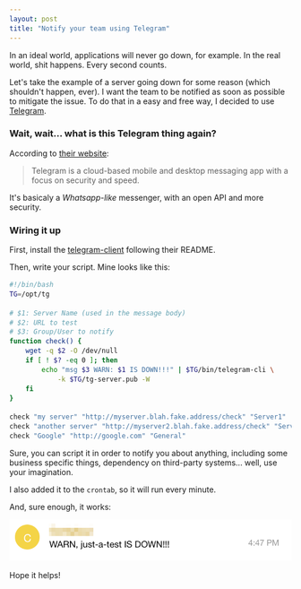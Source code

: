 ```yaml
---
layout: post
title: "Notify your team using Telegram"
---
```


In an ideal world, applications will never go down, for example. In the real
world, shit happens. Every second counts.

Let's take the example of a server going down for some reason (which shouldn't
happen, ever). I want the team to be notified as soon as possible to mitigate
the issue. To do that in a easy and free way, I decided to use
[Telegram][telegram].

### Wait, wait... what is this Telegram thing again?

According to [their website][telegram]:

> Telegram is a cloud-based mobile and desktop messaging app with a focus on
> security and speed.

It's basicaly a _Whatsapp-like_ messenger, with an open API and more security.

### Wiring it up

First, install the [telegram-client][tg] following their README.

Then, write your script. Mine looks like this:

```sh
#!/bin/bash
TG=/opt/tg

# $1: Server Name (used in the message body)
# $2: URL to test
# $3: Group/User to notify
function check() {
	wget -q $2 -O /dev/null
	if [ ! $? -eq 0 ]; then
		echo "msg $3 WARN: $1 IS DOWN!!!" | $TG/bin/telegram-cli \
			-k $TG/tg-server.pub -W
	fi
}

check "my server" "http://myserver.blah.fake.address/check" "Server1"
check "another server" "http://myserver2.blah.fake.address/check" "Server2"
check "Google" "http://google.com" "General"
```

Sure, you can script it in order to notify you about anything, including some
business specific things, dependency on third-party systems... well, use your
imagination.

I also added it to the `crontab`, so it will run every minute.

And, sure enough, it works:

![telegram screenshot](/public/images/telegram-just-a-test.png)

Hope it helps!

[tg]: https://telegram.org/dl/cli
[telegram]: https://telegram.org
